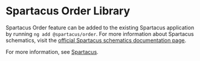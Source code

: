 # Spartacus Order Library

Spartacus Order feature can be added to the existing Spartacus application by running `ng add @spartacus/order`. For more information about Spartacus schematics, visit the [official Spartacus schematics documentation page](https://sap.github.io/spartacus-docs/schematics/).

For more information, see [Spartacus](https://github.com/SAP/spartacus).
